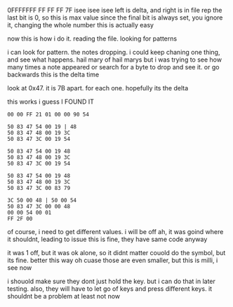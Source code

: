 0FFFFFFF	FF FF FF 7F
isee isee isee
left is delta, and right is in file rep
the last bit is 0, so this is max value
since the final bit is always set, you ignore it, changing the whole number
this is actually easy

now this is how i do it. reading the file. looking for patterns

i can look for pattern. the notes dropping.
i could keep chaning one thing, and see what happens. hail mary of hail marys
but i was trying to see how many times a note appeared
or search for a byte to drop and see it. or go backwards
this is the delta time

look at 0x47. it is 7B apart. for each one. hopefully its the delta

this works i guess
I FOUND IT

```
00 00 FF 21 01 00 00 90 54

50 83 47 54 00 19 | 48
50 83 47 48 00 19 3C
50 83 47 3C 00 19 54

50 83 47 54 00 19 48
50 83 47 48 00 19 3C
50 83 47 3C 00 19 54

50 83 47 54 00 19 48
50 83 47 48 00 19 3C
50 83 47 3C 00 83 79

3C 50 00 48 | 50 00 54
50 83 47 3C 00 00 48
00 00 54 00 01
FF 2F 00
```

of course, i need to get different values. i will be off
ah, it was goind where it shouldnt, leading to issue
this is fine, they have same code anyway

it was 1 off, but it was ok alone, so it didnt matter
couold do the symbol, but its fine. better this way
oh cuase those are even smaller, but this is milli, i see now

i shouold make sure they dont just hold the key. but i can do that in later testing.
also, they will have to let go of keys and press different keys. it shouldnt be a problem
at least not now
